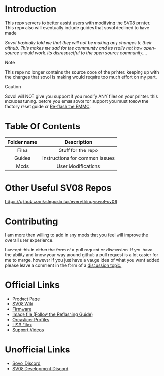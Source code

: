 # Introduction

This repo servers to better assist users with modifying the SV08 printer.<br>
This repo also will eventually include guides that sovol declined to have made

*Sovol basically told me that they will not be making any changes to their github. This makes me sad for the community and its really not how open-source should work. Its disrespectful to the open source community....*

> [!NOTE]
> This repo no longer contains the source code of the printer. keeping up with the changes that sovol is making would require too much effort on my part. 


> [!CAUTION]
> Sovol will NOT give you support if you modify ANY files on your printer. this includes tuning. before you email sovol for support you must follow the factory reset guide or [Re-flash the EMMC](guides/EMMC_Reflash_Guide.md).


# Table Of Contents

| Folder name   | Description    |
|:-------------:|:-------------: |
| Files | Stuff for the repo |
| Guides | Instructions for common issues |
| Mods | User Modifications |

# Other Useful SV08 Repos
https://github.com/adepssimius/everything-sovol-sv08


# Contributing

I am more then willing to add in any mods that you feel will improve the overall user experience.

I accept this in either the form of a pull request or discussion. If you have the ability and know your way around github a pull request is a lot easier for me to merge. however if you just have a vauge idea of what you want added please leave a comment in the form of a [discussion topic.](https://github.com/mon5termatt/SV08-Community/discussions)


# Official Links

* [Product Page](https://www.sovol3d.com/products/sovol-sv08-3d-printer)
* [SV08 Wiki](https://wiki.sovol3d.com/en/SV08)
* [Firmware](https://drive.google.com/drive/folders/1QGeGrXtf-aVuC341sM102vSQTVu2bvZ3?usp=sharing)
* [Image file (Follow the Reflashing Guide)](https://drive.google.com/drive/folders/10CdLCMd5jGHhtjPqmnJGEteK2nnGQku2?usp=sharing)
* [Orcaslicer Profiles](https://drive.google.com/drive/folders/1KWjLxwpO_9_Xqi_f6qu84HRxZi26a_GN?usp=sharing)
* [USB Files](https://drive.google.com/drive/folders/1MqC0QyXXDqqR__qIxysjTG5eevuNQv5i?usp=sharing)
* [Support Videos](https://www.youtube.com/@sovol3dsupport/videos)

# Unofficial Links

* [Sovol Discord](https://discord.gg/6ZgNqSwUsq)
* [SV08 Development Discord](https://discord.gg/NWy2JQPsaN)

<!-- 
# BLUE
> [!NOTE]
> Useful information that users should know, even when skimming content.

> [!TIP]
> Helpful advice for doing things better or more easily.

> [!IMPORTANT]
> Key information users need to know to achieve their goal.

# YELLOW
> [!WARNING]
> Urgent info that needs immediate user attention to avoid problems.

# RED
> [!CAUTION]
> Advises about risks or negative outcomes of certain actions.


Here is a simple footnote[^1].

A footnote can also have multiple lines[^2].

[^1]: My reference.
[^2]: To add line breaks within a footnote, prefix new lines with 2 spaces.
  This is a second line.


-->
